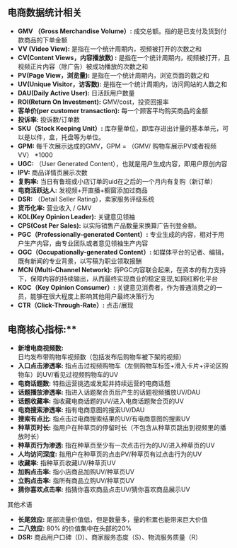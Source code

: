 ## 电商数据统计相关
- **GMV （Gross Merchandise Volume）:** 成交总额。指的是已支付及货到付款商品的下单金额
- **VV (Video View):**  是指在一个统计周期内，视频被打开的次数之和
- **CV(Content Views，内容播放数) :**  是指在一个统计周期内，视频被打开，且视频正片内容（除广告）被成功播放的次数之和
- **PV(Page View，浏览量):** 是指在一个统计周期内，浏览页面的数之和
- **UV(Unique Visitor，访客数):** 是指在一个统计周期内，访问网站的人数之和
- **DAU(Daily Active User):** 日活跃用户数量
- **ROI(Return On Investment):** GMV/cost，投资回报率
- **客单价(per customer transaction):** 每一个顾客平均购买商品的金额
- **投诉率:** 投诉数/订单数
- **SKU（Stock Keeping Unit）:** 库存量单位，即库存进出计量的基本单元，可以是以件，盒，托盘等为单位。
- **GPM:**  每千次展示达成的GMV，GPM = （GMV/ 购物车展示PV或者视频VV） *1000
- **UGC:** （User Generated Content），也就是用户生成内容，即用户原创内容
- **IPV:** 商品详情页展示次数
- **复购率:** 当日有鲁班或小店订单的uid在之后的一个月内有复购（新订单）
- **电商活跃达人:** 发视频+开直播+橱窗添加过商品
- **DSR:** （Detail Seller Rating），卖家服务评级系统
- **货币化率:**  营业收入 / GMV
- **KOL(Key Opinion Leader):** 关键意见领袖
- **CPS(Cost Per Sales):** 以实际销售产品数量来换算广告刊登金额。
- **PGC（Professionally-generated Content）:** 专业生成的内容，相对于用户生产内容，由专业团队或者意见领袖生产内容
- **OGC（Occupationally-generated Content）:** 如媒体平台的记者、编辑，既有新闻的专业背景，以写稿为职业领取报酬
- **MCN (Multi-Channel Network):**  将PGC内容联合起来，在资本的有力支持下，保障内容的持续输出，从而最终实现商业的稳定变现,如网红孵化平台
- **KOC（Key Opinion Consumer）:** 关键意见消费者，作为普通消费之的一员，能够在很大程度上影响其他用户最终决策行为
- **CTR（Click-Through-Rate）:** 点击/展现

## 电商核心指标:** 
- **新增电商视频数:** 日均发布带购物车视频数（包括发布后购物车被下架的视频）
- **入口点击渗透率:** 指点击过视频购物车（左侧购物车标签+滑入卡片+评论区购物车）的UV/看见过视频购物车的UV
- **电商话题数:** 特指运营挑选或发起并持续运营的电商话题
- **话题播放渗透率:** 指进入话题聚合页后产生的话题视频播放UV/DAU
- **话题收藏率:** 指收藏电商话题的UV/进入电商话题聚合页的UV
- **电商搜索渗透率:** 指有电商意图的搜索UV/DAU
- **搜索有点比:** 指点击过电商搜索结果的UV/有电商意图的搜索UV
- **种草页时长:** 指用户在种草页的停留时长（不包含从种草页跳出到视频里的播放时长）
- **种草页行为渗透:** 指在种草页至少有一次点击行为的UV/进入种草页的UV
- **人均访问深度:** 指用户在种草页的点击PV/种草页有过点击行为的UV
- **收藏率:** 指种草页收藏UV/种草页UV
- **加购点击率:** 指小店商品加购UV/种草页UV
- **立购点击率:** 指所有商品立购UV/种草页UV
- **猜你喜欢点击率:** 指猜你喜欢商品点击UV/猜你喜欢商品展示UV

其他术语
- **长尾效应:** 尾部流量价值低，但是数量多，量的积累也能带来巨大价值
- **二八效应:** 80% 的价值集中在头部的20%
- **DSR:** 商品用户口碑（D）、商家服务态度（S）、物流服务质量（R）
